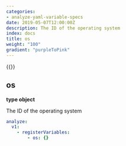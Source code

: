 ```yaml
---
categories:
- analyze-yaml-variable-specs
date: 2019-05-07T12:00:00Z
description: The ID of the operating system
index: docs
title: os
weight: "100"
gradient: "purpleToPink"
---
```


{{<legacynotice>}}

## os

**type object**

The ID of the operating system


```yaml
analyze:
  v1:
    - registerVariables:
        - os: {}
```
